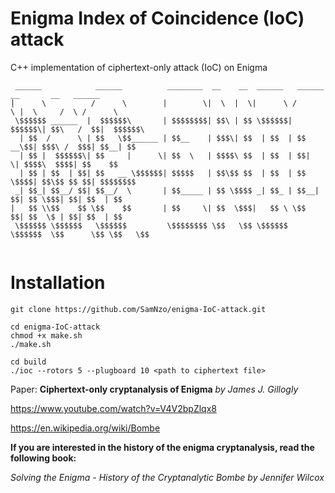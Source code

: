 # Enigma Index of Coincidence (IoC) attack
C++ implementation of ciphertext-only attack (IoC) on Enigma 

```
 ______            ______          ________  __    __  ______   ______   __       __   ______  
|      \          /      \        |        \|  \  |  \|      \ /      \ |  \     /  \ /      \ 
 \$$$$$$ ______  |  $$$$$$\       | $$$$$$$$| $$\ | $$ \$$$$$$|  $$$$$$\| $$\   /  $$|  $$$$$$\
  | $$  /      \ | $$   \$$______ | $$__    | $$$\| $$  | $$  | $$ __\$$| $$$\ /  $$$| $$__| $$
  | $$ |  $$$$$$\| $$     |      \| $$  \   | $$$$\ $$  | $$  | $$|    \| $$$$\  $$$$| $$    $$
  | $$ | $$  | $$| $$   __ \$$$$$$| $$$$$   | $$\$$ $$  | $$  | $$ \$$$$| $$\$$ $$ $$| $$$$$$$$
 _| $$_| $$__/ $$| $$__/  \       | $$_____ | $$ \$$$$ _| $$_ | $$__| $$| $$ \$$$| $$| $$  | $$
|   $$ \\$$    $$ \$$    $$       | $$     \| $$  \$$$|   $$ \ \$$    $$| $$  \$ | $$| $$  | $$
 \$$$$$$ \$$$$$$   \$$$$$$         \$$$$$$$$ \$$   \$$ \$$$$$$  \$$$$$$  \$$      \$$ \$$   \$$
                                                                            
```

# Installation

```
git clone https://github.com/SamNzo/enigma-IoC-attack.git
```

```
cd enigma-IoC-attack
chmod +x make.sh
./make.sh
```

```
cd build
./ioc --rotors 5 --plugboard 10 <path to ciphertext file>
```

Paper: **Ciphertext-only cryptanalysis of Enigma** *by James J. Gillogly*

https://www.youtube.com/watch?v=V4V2bpZlqx8

https://en.wikipedia.org/wiki/Bombe

**If you are interested in the history of the enigma cryptanalysis, read the following book:**

*Solving the Enigma - History of the Cryptanalytic Bombe by Jennifer Wilcox*
